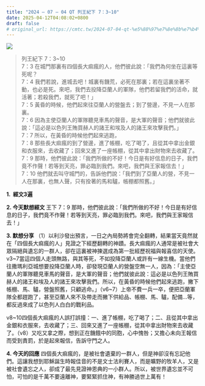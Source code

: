 ```yaml
---
title: "2024 – 07 – 04 QT 列王紀下 7：3~10"
date: 2025-04-12T04:08:02+0800
draft: false
# original_url: https://cmtc.tw/2024-07-04-qt-%e5%88%97%e7%8e%8b%e7%b4%80%e4%b8%8b-7%ef%bc%9a310
---
```


![](/images/qt.jpg)
> 列王紀下 7：3\~10  
> 7：3 在城門那裏有四個長大痲瘋的人，他們彼此說：「我們為何坐在這裏等死呢？  
> 7：4 我們若說，進城去吧！城裏有饑荒，必死在那裏；若在這裏坐著不動，也必是死。來吧，我們去投降亞蘭人的軍隊，他們若留我們的活命，就活著；若殺我們，就死了吧！」  
> 7：5 黃昏的時候，他們起來往亞蘭人的營盤去；到了營邊，不見一人在那裏。  
> 7：6 因為主使亞蘭人的軍隊聽見車馬的聲音，是大軍的聲音；他們就彼此說：「這必是以色列王賄買赫人的諸王和埃及人的諸王來攻擊我們。」  
> 7：7 所以，在黃昏的時候他們起來逃跑，  
> 7：8 那些長大痲瘋的到了營邊，進了帳棚，吃了喝了，且從其中拿出金銀和衣服來，去收藏了；回來又進了一座帳棚，從其中拿出財物來去收藏了。  
> 7：9 那時，他們彼此說：「我們所做的不好！今日是有好信息的日子，我們竟不作聲！若等到天亮，罪必臨到我們。來吧，我們與王家報信去！」  
> 7：10 他們就去叫守城門的，告訴他們說：「我們到了亞蘭人的營，不見一人在那裏，也無人聲，只有拴著的馬和驢，帳棚都照舊。」

**1.  經文3遍**

**2. 今天默想經文**
王下 7：9 那時，他們彼此說：「我們所做的不好！今日是有好信息的日子，我們竟不作聲！若等到天亮，罪必臨到我們。來吧，我們與王家報信去！」

**3. 默想分享**
（1）以利沙發出預言，一日之內局勢將會完全翻轉，結果當天竟然就在「四個長大痲瘋的人」見證之下經歷翻轉的神蹟。長大痲瘋的人通常是被社會大眾隔絕與遺忘的一群人，卻在這裏被神揀選成為第一批經歷祝福與報喜信的天使。v3\~7當這四個人走頭無路，與其等死，不如投降亞蘭人或許有一線生機。當他們往撒瑪利亞城想要投降亞蘭人時，卻發現亞蘭人的營盤空無一人，因為：「主使亞蘭人的軍隊聽見車馬的聲音，是大軍的聲音；他們就彼此說：這必是以色列王賄買赫人的諸王和埃及人的諸王來攻擊我們。所以，在黃昏的時候他們起來逃跑，撇下帳棚、馬、驢，營盤照舊，只顧逃命。」（v6\~7）上帝不費一兵一卒，便把亞蘭軍隊全都趕跑了，甚至亞蘭人來不及帶走而撇下供給品、帳棚、馬、驢，配備…等，都反過來成了以色列人白白的戰利品。

v8\~10四個長大痲瘋的人誤打誤撞：一、進了帳棚，吃了喝了；二、且從其中拿出金銀和衣服來，去收藏了；三、回來又進了一座帳棚，從其中拿出財物來去收藏了。（v8）又吃又拿之際，想到正在饑餓中的同胞，心中愧咎；又擔心未向王報信而受到責罰，於是起來報信，告訴守門之人。

**4. 今天的回應**
四個長大痲瘋的，是被社會遺棄的一群人，但是神卻沒有忘記他們。這讓我想到耶穌誕生時報佳音的不是文士法利賽人，而是曠野的牧羊人，又是被社會遺忘之人，卻成了最先見證神恩典的一小群人。所以，被世界遺忘並不可怕，可怕的是千萬不要遠離神，要緊緊抓住神，有神勝過世上萬有！
